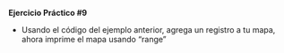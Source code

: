 **Ejercicio Práctico #9**

- Usando el código del ejemplo anterior, agrega un registro a tu mapa, ahora imprime el mapa usando “range”



